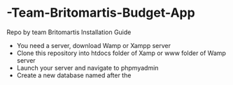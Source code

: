 # -Team-Britomartis-Budget-App
Repo by team Britomartis
Installation Guide
- You need a server, download Wamp or Xampp server
- Clone this repository into htdocs folder of Xamp or www folder of Wamp server
- Launch your server and navigate to phpmyadmin
- Create a new database named after the 
